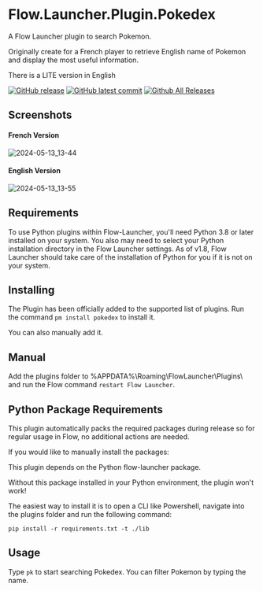 # Flow.Launcher.Plugin.Pokedex

A Flow Launcher plugin to search Pokemon.

Originally create for a French player to retrieve English name of Pokemon and display the most useful information.

There is a LITE version in English

[![GitHub release](https://img.shields.io/github/release/Galedrim/Flow.Launcher.Plugin.Pokedex)]()
[![GitHub latest commit](https://badgen.net/github/last-commit/Galedrim/Flow.Launcher.Plugin.Pokedex)]()
[![Github All Releases](https://img.shields.io/github/downloads/Galedrim/Flow.Launcher.Plugin.Pokedex/total.svg)]()

## Screenshots

#### French Version
![2024-05-13_13-44](https://github.com/Galedrim/Flow.Launcher.Plugin.Pokedex/assets/84284891/7eb9c6a2-6cf2-4d0c-962b-dff81fb98139)

#### English Version
![2024-05-13_13-55](https://github.com/Galedrim/Flow.Launcher.Plugin.Pokedex/assets/84284891/f91da883-fe17-4e39-8dbf-45e125cd13ac)

## Requirements

To use Python plugins within Flow-Launcher, you'll need Python 3.8 or later installed on your system. You also may need to select your Python installation directory in the Flow Launcher settings. As of v1.8, Flow Launcher should take care of the installation of Python for you if it is not on your system.

## Installing

The Plugin has been officially added to the supported list of plugins.
Run the command  ```pm install pokedex``` to install it.

You can also manually add it.

## Manual

Add the plugins folder to %APPDATA%\Roaming\FlowLauncher\Plugins\ and run the Flow command ```restart Flow Launcher```.

## Python Package Requirements

This plugin automatically packs the required packages during release so for regular usage in Flow, no additional actions are needed.

If you would like to manually install the packages:

This plugin depends on the Python flow-launcher package.

Without this package installed in your Python environment, the plugin won't work!

The easiest way to install it is to open a CLI like Powershell, navigate into the plugins folder and run the following command:

``` pip install -r requirements.txt -t ./lib ```

## Usage

Type ```pk``` to start searching Pokedex.
You can filter Pokemon by typing the name.
